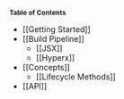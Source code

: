 <sub><strong>Table of Contents</strong></sub>

* [[Getting Started]]
* [[Build Pipeline]]
  * [[JSX]]
  * [[Hyperx]]
* [[Concepts]]
  * [[Lifecycle Methods]]
* [[API]]


